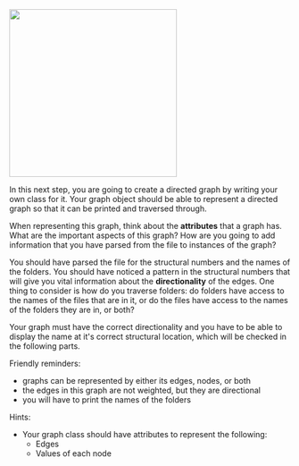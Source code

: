 <!--title={Initializing the Graph}-->

<!--badges={Python:50,Algorithms:100}-->

<!--concepts={directedGraphs, introToGraphs, useOfGraphs}-->

<img src = "https://images.pexels.com/photos/2938205/pexels-photo-2938205.jpeg?auto=compress&cs=tinysrgb&dpr=2&h=750&w=1260" width = "300px"/>

In this next step, you are going to create a directed graph by writing your own class for it. Your graph object should be able to represent a directed graph so that it can be printed and traversed through.

When representing this graph, think about the **attributes** that a graph has. What are the important aspects of this graph? How are you going to add information that you have parsed from the file to instances of the graph?

You should have parsed the file for the structural numbers and the names of the folders. You should have noticed a pattern in the structural numbers that will give you vital information about the **directionality** of the edges. One thing to consider is how do you traverse folders: do folders have access to the names of the files that are in it, or do the files have access to the names of the folders they are in, or both?

Your graph must have the correct directionality and you have to be able to display the name at it's correct structural location, which will be checked in the following parts.

Friendly reminders:

- graphs can be represented by either its edges, nodes, or both
- the edges in this graph are not weighted, but they are directional
- you will have to print the names of the folders

Hints:

* Your graph class should have attributes to represent the following:
  * Edges
  * Values of each node